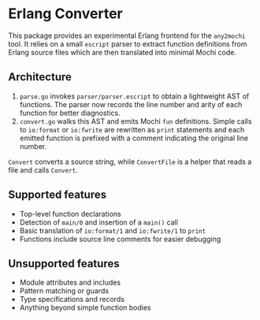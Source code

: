 # Erlang Converter

This package provides an experimental Erlang frontend for the `any2mochi` tool. It relies on a small `escript` parser to extract function definitions from Erlang source files which are then translated into minimal Mochi code.

## Architecture

1. `parse.go` invokes `parser/parser.escript` to obtain a lightweight AST of functions.
   The parser now records the line number and arity of each function for better diagnostics.
2. `convert.go` walks this AST and emits Mochi `fun` definitions. Simple calls to
   `io:format` or `io:fwrite` are rewritten as `print` statements and each emitted
   function is prefixed with a comment indicating the original line number.

`Convert` converts a source string, while `ConvertFile` is a helper that reads a file and calls `Convert`.

## Supported features

- Top-level function declarations
- Detection of `main/0` and insertion of a `main()` call
- Basic translation of `io:format/1` and `io:fwrite/1` to `print`
- Functions include source line comments for easier debugging

## Unsupported features

- Module attributes and includes
- Pattern matching or guards
- Type specifications and records
- Anything beyond simple function bodies
